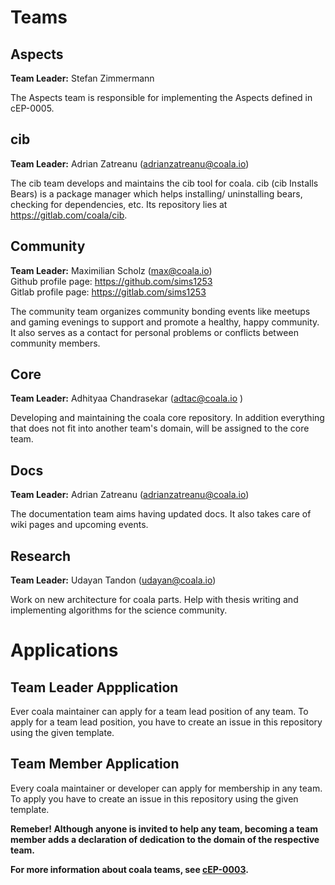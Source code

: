 Teams
=====

Aspects
-------

__Team Leader:__ Stefan Zimmermann

The Aspects team is responsible for implementing the Aspects defined in
cEP-0005.


cib
---

__Team Leader:__ Adrian Zatreanu
(adrianzatreanu@coala.io)

The cib team develops and maintains the cib tool for coala.
cib (cib Installs Bears) is a package manager which helps installing/
uninstalling bears, checking for dependencies, etc.
Its repository lies at https://gitlab.com/coala/cib.


Community
---------

__Team Leader:__ Maximilian Scholz
(max@coala.io)  
Github profile page: https://github.com/sims1253  
Gitlab profile page: https://gitlab.com/sims1253

The community team organizes community bonding events like meetups and
gaming evenings to support and promote a healthy, happy community.
It also serves as a contact for personal problems or conflicts between
community members.


Core
----

__Team Leader:__ Adhityaa Chandrasekar
(adtac@coala.io )

Developing and maintaining the coala core repository.
In addition everything that does not fit into another team's domain,
will be assigned to the core team.


Docs
----

__Team Leader:__ Adrian Zatreanu
(adrianzatreanu@coala.io)

The documentation team aims having updated docs.
It also takes care of wiki pages and upcoming events.


Research
--------

__Team Leader:__ Udayan Tandon
(udayan@coala.io)

Work on new architecture for coala parts. Help with thesis writing and
implementing algorithms for the science community.


Applications
============

Team Leader Appplication
------------------------

Ever coala maintainer can apply for a team lead position of any team.
To apply for a team lead position, you have to create an issue in this
repository using the given template.


Team Member Application
-----------------------

Every coala maintainer or developer can apply for membership in any team.
To apply you have to create an issue in this repository using the given
template.

__Remeber! Although anyone is invited to help any team, becoming a team member
adds a declaration of dedication to the domain of the respective team.__

__For more information about coala teams,
see [cEP-0003](https://github.com/coala/cEPs/blob/master/cEP-0003.md).__
